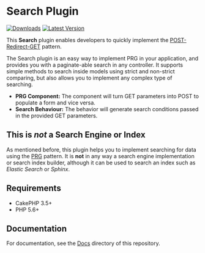 Search Plugin
========================

[![Downloads](https://poser.pugx.org/ed3/search/d/total.png)](https://packagist.org/packages/ed3/search)
[![Latest Version](https://poser.pugx.org/ed3/search/v/stable.png)](https://packagist.org/packages/ed3/search)

This **Search** plugin enables developers to quickly implement the [POST-Redirect-GET](Docs/Documentation/Post-Redirect-Get.md) pattern.

The Search plugin is an easy way to implement PRG in your application, and provides you with a paginate-able search in any controller. It supports simple methods to search inside models using strict and non-strict comparing, but also allows you to implement any complex type of searching.

* **PRG Component:** The component will turn GET parameters into POST to populate a form and vice versa.
* **Search Behaviour:** The behavior will generate search conditions passed in the provided GET parameters.

This is *not* a Search Engine or Index
--------------------------------------

As mentioned before, this plugin helps you to implement searching for data using the [PRG](Docs/Documentation/Post-Redirect-Get.md) pattern. It is **not** in any way a search engine implementation or search index builder, although it can be used to search an index such as *Elastic Search* or *Sphinx*.

Requirements
------------

* CakePHP 3.5+
* PHP 5.6+

Documentation
-------------

For documentation, see the [Docs](../tree/master/Docs/Home.md) directory of this repository.
